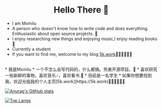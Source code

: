 <h1 align="center"> Hello There 👋 </h1>

* I am Mxmilu
* A person who doesn't know how to write code and does everything. Enthusiastic about open source projects. 🤔
* I enjoy researching new things and enjoying music,I enjoy reading books 📖
* Currently a student
* If you want to find me, welcome to my blog [5k.work](https://5k.work)🎊🎊🎊🎊🎊🎊
<br>
* 我是Mxmilu
* 一个不怎么会写代码的，什么都搞。热衷开源项目。🤔
* 喜欢研究一些新鲜的事物，喜欢音乐🎶，喜欢看书.📖
* 目前是一名学生
* 如果你想要找到我，欢迎光临我的个人主页[5k.work](https://5k.work)🎊🎊🎊🎊🎊🎊

[![Anurag's GitHub stats](https://github-readme-stats.vercel.app/api?username=Mxmilu666)](https://github.com/anuraghazra/github-readme-stats)

[![Top Langs](https://github-readme-stats.vercel.app/api/top-langs/?username=Mxmilu666)](https://github.com/anuraghazra/github-readme-stats)
